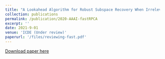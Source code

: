 ```yaml
---
title: "A Lookahead Algorithm for Robust Subspace Recovery When Irrelevant Data Abound"
collection: publications
permalink: /publication/2020-AAAI-fastRPCA
excerpt: ''
date: 2021-9-01
venue: 'ICDE (Under review)'
paperurl: '/files/reviewing-fast.pdf'
---
```


[Download paper here](/files/reviewing-fast.pdf)
